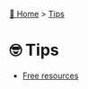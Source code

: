 [🏡 Home](../index.md) > [Tips](index.md)

# 🤓 Tips

- [Free resources](https://blog.stackademic.com/100-free-resources-every-web-developer-must-try-2fa9fa499ef5)
